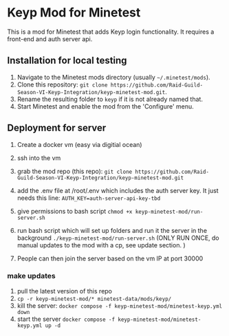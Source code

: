 # Keyp Mod for Minetest

This is a mod for Minetest that adds Keyp login functionality. It requires a front-end and auth server api.

## Installation for local testing

1. Navigate to the Minetest mods directory (usually `~/.minetest/mods`).
2. Clone this repository: `git clone https://github.com/Raid-Guild-Season-VI-Keyp-Integration/keyp-minetest-mod.git`.
3. Rename the resulting folder to `keyp` if it is not already named that.
4. Start Minetest and enable the mod from the 'Configure' menu.

## Deployment for server

1. Create a docker vm (easy via digitial ocean)

2. ssh into the vm

3. grab the mod repo (this repo): `git clone https://github.com/Raid-Guild-Season-VI-Keyp-Integration/keyp-minetest-mod.git`

4. add the .env file at /root/.env which includes the auth server key. It just needs this line: `AUTH_KEY=auth-server-api-key-tbd`

5. give permissions to bash script `chmod +x keyp-minetest-mod/run-server.sh`

6. run bash script which will set up folders and run it the server in the background `./keyp-minetest-mod/run-server.sh` (ONLY RUN ONCE, do manual updates to the mod with a cp, see update section. )

7. People can then join the server based on the vm IP at port 30000

### make updates

1. pull the latest version of this repo
2. `cp -r keyp-minetest-mod/* minetest-data/mods/keyp/`
3. kill the server: `docker compose -f keyp-minetest-mod/minetest-keyp.yml down`
4. start the server `docker compose -f keyp-minetest-mod/minetest-keyp.yml up -d`
